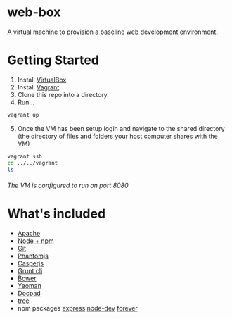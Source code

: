 web-box
=======

A virtual machine to provision a baseline web development environment.

# Getting Started 

1. Install [VirtualBox](https://www.virtualbox.org/)
2. Install [Vagrant](http://downloads.vagrantup.com/)
3. Clone this repo into a directory.  
4. Run...
```bash
vagrant up
```
5. Once the VM has been setup login and navigate to the shared directory (the directory of files and folders your host computer shares with the VM)
```bash
vagrant ssh
cd ../../vagrant
ls
```

###### The VM is configured to run on port 8080

# What's included

* [Apache](http://apache.org/)
* [Node + npm](http://nodejs.org/)
* [Git](http://git-scm.com/)
* [Phantomjs](http://phantomjs.org/)
* [Casperjs](http://casperjs.org/)
* [Grunt cli](http://gruntjs.com/getting-started)
* [Bower](http://bower.io/)
* [Yeoman](http://yeoman.io/)
* [Docpad](http://docpad.org/)
* [tree ](http://bit.ly/PGVXlw)
* npm packages [express](http://expressjs.com/) [node-dev](https://github.com/fgnass/node-dev) [forever](https://npmjs.org/package/forever)


